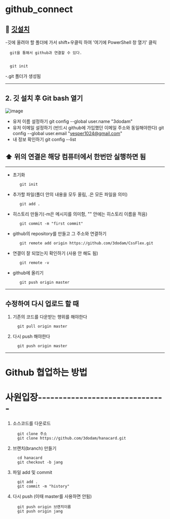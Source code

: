 # github_connect

## 🌱 [깃설치](https://git-scm.com.download/win)
   -깃에 올려야 할 폴더에 가서 shift+우클릭 하여 '여기에 PowerShell 창 열기' 클릭
   
      git을 통해서 github과 연결할 수 있다.

   
      git init 
   -.git 폴더가 생성됨
      
---------------

## 2. 깃 설치 후 Git bash 열기
![image](https://user-images.githubusercontent.com/129016953/235417851-d323af2b-ab6d-4bf7-879f-66210e661d2a.png)

* 유저 이름 설정하기
         git config --global user.name "3dodam"
* 유저 이메일 설정하기 (반드시 github에 가입했던 이메일 주소와 동일해야한다)
         git config --global user.email "vesper1024@gmail.com"
* 내 정보 확인하기
         git config --list
         
## ⬆️ 위의 연결은 해당 컴퓨터에서 한번만 실행하면 됨
-----------------------------------------------
* 초기화

         git init
         
* 추가할 파일(폴더 안의 내용을 모두 올림, .은 모든 파일을 의미)

         git add .
         
* 히스토리 만들기(-m은 메시지를 의미함, "" 안에는 히스토리 이름을 적음)

         git commit -m "first commit"
         
* github의 repository를 만들고 그 주소와 연결하기

         git remote add origin https://github.com/3dodam/CssFlex.git
         
* 연결이 잘 되었는지 확인하기 (사용 안 해도 됨)

         git remote -v
         
* github에 올리기

         git push origin master
         
-------------------------------------------------------
## 수정하여 다시 업로드 할 때
1. 기존의 코드를 다운받는 행위를 해야한다
         
         git pull origin master

2. 다시 push 해야한다
         
         git push origin master
                

------------------------------------------------------
# Github 협업하는 방법

# 사원입장-------------------------------
1. 소스코드를 다운로드

         git clone 주소
         git clone https://github.com/3dodam/hanacard.git

2. 브랜치(branch) 만들기

         cd hanacard
         git checkout -b jang
      
4. 파일 add 및 commit

         git add .
         git commit -m "history"
      
5. 다시 push (이때 master를 사용하면 안됨)

         git push origin 브랜치이름
         git push origin jang
